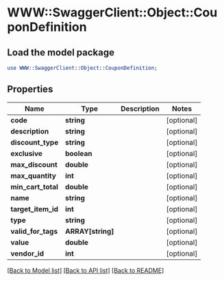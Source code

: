 # WWW::SwaggerClient::Object::CouponDefinition

## Load the model package
```perl
use WWW::SwaggerClient::Object::CouponDefinition;
```

## Properties
Name | Type | Description | Notes
------------ | ------------- | ------------- | -------------
**code** | **string** |  | [optional] 
**description** | **string** |  | [optional] 
**discount_type** | **string** |  | [optional] 
**exclusive** | **boolean** |  | [optional] 
**max_discount** | **double** |  | [optional] 
**max_quantity** | **int** |  | [optional] 
**min_cart_total** | **double** |  | [optional] 
**name** | **string** |  | [optional] 
**target_item_id** | **int** |  | [optional] 
**type** | **string** |  | [optional] 
**valid_for_tags** | **ARRAY[string]** |  | [optional] 
**value** | **double** |  | [optional] 
**vendor_id** | **int** |  | [optional] 

[[Back to Model list]](../README.md#documentation-for-models) [[Back to API list]](../README.md#documentation-for-api-endpoints) [[Back to README]](../README.md)


